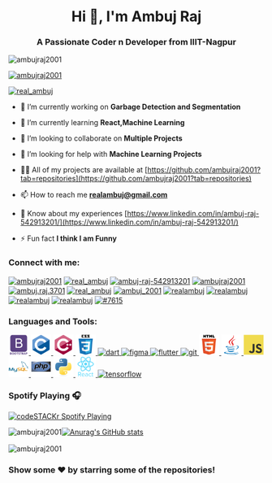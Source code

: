 <h1 align="center">Hi 👋, I'm Ambuj Raj</h1>
<h3 align="center">A Passionate Coder n Developer from IIIT-Nagpur</h3>

<p align="left"> <img src="https://komarev.com/ghpvc/?username=ambujraj2001&label=Profile%20views&color=0e75b6&style=flat" alt="ambujraj2001" /> </p>

<p align="left"> <a href="https://github.com/ryo-ma/github-profile-trophy"><img src="https://github-profile-trophy.vercel.app/?username=ambujraj2001" alt="ambujraj2001" /></a> </p>

<p align="left"> <a href="https://twitter.com/real_ambuj" target="blank"><img src="https://img.shields.io/twitter/follow/real_ambuj?logo=twitter&style=for-the-badge" alt="real_ambuj" /></a> </p>

- 🔭 I’m currently working on **Garbage Detection and Segmentation**

- 🌱 I’m currently learning **React,Machine Learning**

- 👯 I’m looking to collaborate on **Multiple Projects**

- 🤝 I’m looking for help with **Machine Learning Projects**

- 👨‍💻 All of my projects are available at [https://github.com/ambujraj2001?tab=repositories](https://github.com/ambujraj2001?tab=repositories)

- 📫 How to reach me **realambuj@gmail.com**

- 📄 Know about my experiences [https://www.linkedin.com/in/ambuj-raj-542913201/](https://www.linkedin.com/in/ambuj-raj-542913201/)

- ⚡ Fun fact **I think I am Funny**



<h3 align="left">Connect with me:</h3>
<p align="left">
<a href="https://dev.to/ambujraj2001" target="blank"><img align="center" src="https://cdn.jsdelivr.net/npm/simple-icons@3.0.1/icons/dev-dot-to.svg" alt="ambujraj2001" height="30" width="40" /></a>
<a href="https://twitter.com/real_ambuj" target="blank"><img align="center" src="https://raw.githubusercontent.com/rahuldkjain/github-profile-readme-generator/master/src/images/icons/Social/twitter.svg" alt="real_ambuj" height="30" width="40" /></a>
<a href="https://linkedin.com/in/ambuj-raj-542913201" target="blank"><img align="center" src="https://raw.githubusercontent.com/rahuldkjain/github-profile-readme-generator/master/src/images/icons/Social/linked-in-alt.svg" alt="ambuj-raj-542913201" height="30" width="40" /></a>
<a href="https://kaggle.com/ambujraj2001" target="blank"><img align="center" src="https://raw.githubusercontent.com/rahuldkjain/github-profile-readme-generator/master/src/images/icons/Social/kaggle.svg" alt="ambujraj2001" height="30" width="40" /></a>
<a href="https://fb.com/ambuj.raj.3701" target="blank"><img align="center" src="https://raw.githubusercontent.com/rahuldkjain/github-profile-readme-generator/master/src/images/icons/Social/facebook.svg" alt="ambuj.raj.3701" height="30" width="40" /></a>
<a href="https://instagram.com/real_ambuj" target="blank"><img align="center" src="https://raw.githubusercontent.com/rahuldkjain/github-profile-readme-generator/master/src/images/icons/Social/instagram.svg" alt="real_ambuj" height="30" width="40" /></a>
<a href="https://www.codechef.com/users/ambuj_2001" target="blank"><img align="center" src="https://cdn.jsdelivr.net/npm/simple-icons@3.1.0/icons/codechef.svg" alt="ambuj_2001" height="30" width="40" /></a>
<a href="https://www.hackerrank.com/realambuj" target="blank"><img align="center" src="https://raw.githubusercontent.com/rahuldkjain/github-profile-readme-generator/master/src/images/icons/Social/hackerrank.svg" alt="realambuj" height="30" width="40" /></a>
<a href="https://codeforces.com/profile/realambuj" target="blank"><img align="center" src="https://cdn.jsdelivr.net/npm/simple-icons@3.0.1/icons/codeforces.svg" alt="realambuj" height="30" width="40" /></a>
<a href="https://www.leetcode.com/realambuj" target="blank"><img align="center" src="https://raw.githubusercontent.com/rahuldkjain/github-profile-readme-generator/master/src/images/icons/Social/leet-code.svg" alt="realambuj" height="30" width="40" /></a>
<a href="https://auth.geeksforgeeks.org/user/realambuj" target="blank"><img align="center" src="https://raw.githubusercontent.com/rahuldkjain/github-profile-readme-generator/master/src/images/icons/Social/geeks-for-geeks.svg" alt="realambuj" height="30" width="40" /></a>
<a href="https://discord.gg/#7615" target="blank"><img align="center" src="https://raw.githubusercontent.com/rahuldkjain/github-profile-readme-generator/master/src/images/icons/Social/discord.svg" alt="#7615" height="30" width="40" /></a>
</p>

<h3 align="left">Languages and Tools:</h3>
<p align="left"> <a href="https://getbootstrap.com" target="_blank"> <img src="https://raw.githubusercontent.com/devicons/devicon/master/icons/bootstrap/bootstrap-plain-wordmark.svg" alt="bootstrap" width="40" height="40"/> </a> <a href="https://www.cprogramming.com/" target="_blank"> <img src="https://raw.githubusercontent.com/devicons/devicon/master/icons/c/c-original.svg" alt="c" width="40" height="40"/> </a> <a href="https://www.w3schools.com/cpp/" target="_blank"> <img src="https://raw.githubusercontent.com/devicons/devicon/master/icons/cplusplus/cplusplus-original.svg" alt="cplusplus" width="40" height="40"/> </a> <a href="https://www.w3schools.com/css/" target="_blank"> <img src="https://raw.githubusercontent.com/devicons/devicon/master/icons/css3/css3-original-wordmark.svg" alt="css3" width="40" height="40"/> </a> <a href="https://dart.dev" target="_blank"> <img src="https://www.vectorlogo.zone/logos/dartlang/dartlang-icon.svg" alt="dart" width="40" height="40"/> </a> <a href="https://www.figma.com/" target="_blank"> <img src="https://www.vectorlogo.zone/logos/figma/figma-icon.svg" alt="figma" width="40" height="40"/> </a> <a href="https://flutter.dev" target="_blank"> <img src="https://www.vectorlogo.zone/logos/flutterio/flutterio-icon.svg" alt="flutter" width="40" height="40"/> </a> <a href="https://git-scm.com/" target="_blank"> <img src="https://www.vectorlogo.zone/logos/git-scm/git-scm-icon.svg" alt="git" width="40" height="40"/> </a> <a href="https://www.w3.org/html/" target="_blank"> <img src="https://raw.githubusercontent.com/devicons/devicon/master/icons/html5/html5-original-wordmark.svg" alt="html5" width="40" height="40"/> </a> <a href="https://www.java.com" target="_blank"> <img src="https://raw.githubusercontent.com/devicons/devicon/master/icons/java/java-original.svg" alt="java" width="40" height="40"/> </a> <a href="https://developer.mozilla.org/en-US/docs/Web/JavaScript" target="_blank"> <img src="https://raw.githubusercontent.com/devicons/devicon/master/icons/javascript/javascript-original.svg" alt="javascript" width="40" height="40"/> </a> <a href="https://www.mysql.com/" target="_blank"> <img src="https://raw.githubusercontent.com/devicons/devicon/master/icons/mysql/mysql-original-wordmark.svg" alt="mysql" width="40" height="40"/> </a> <a href="https://www.php.net" target="_blank"> <img src="https://raw.githubusercontent.com/devicons/devicon/master/icons/php/php-original.svg" alt="php" width="40" height="40"/> </a> <a href="https://www.python.org" target="_blank"> <img src="https://raw.githubusercontent.com/devicons/devicon/master/icons/python/python-original.svg" alt="python" width="40" height="40"/> </a> <a href="https://reactjs.org/" target="_blank"> <img src="https://raw.githubusercontent.com/devicons/devicon/master/icons/react/react-original-wordmark.svg" alt="react" width="40" height="40"/> </a> <a href="https://www.tensorflow.org" target="_blank"> <img src="https://www.vectorlogo.zone/logos/tensorflow/tensorflow-icon.svg" alt="tensorflow" width="40" height="40"/> </a> </p>



### Spotify Playing 🎧



[<img src="https://now-playing-codestackr.vercel.app/api/spotify-playing" alt="codeSTACKr Spotify Playing" width="350" />](https://www.spotify.com/in/)



<p><img align="left" src="https://github-readme-stats.vercel.app/api/top-langs?username=ambujraj2001&show_icons=true&locale=en&layout=compact" alt="ambujraj2001" /></p>



[![Anurag's GitHub stats](https://github-readme-stats.vercel.app/api?username=ambujraj2001)](https://github.com/anuraghazra/github-readme-stats)


<p><img align="center" src="https://github-readme-streak-stats.herokuapp.com/?user=ambujraj2001&" alt="ambujraj2001" /></p>




### Show some ❤️ by starring some of the repositories!
